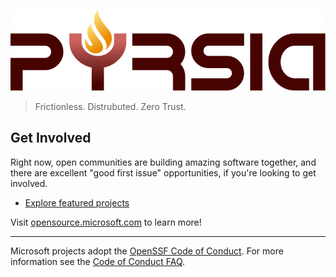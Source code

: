 ![Pyrsia](/images/logo-color.svg)

> Frictionless. Distrubuted. Zero Trust.

## Get Involved

Right now, open communities are building amazing software together, and there are excellent "good first issue" opportunities, if you're looking to get involved.

* [Explore featured projects](https://github.com/orgs/pyrsia/repositories)

Visit [opensource.microsoft.com](https://github.com/pyrsia) to learn more!

----

Microsoft projects adopt the [OpenSSF Code of Conduct](https://openssf.org/community/code-of-conduct/).
For more information see the [Code of Conduct FAQ](https://www.contributor-covenant.org/faq/).
